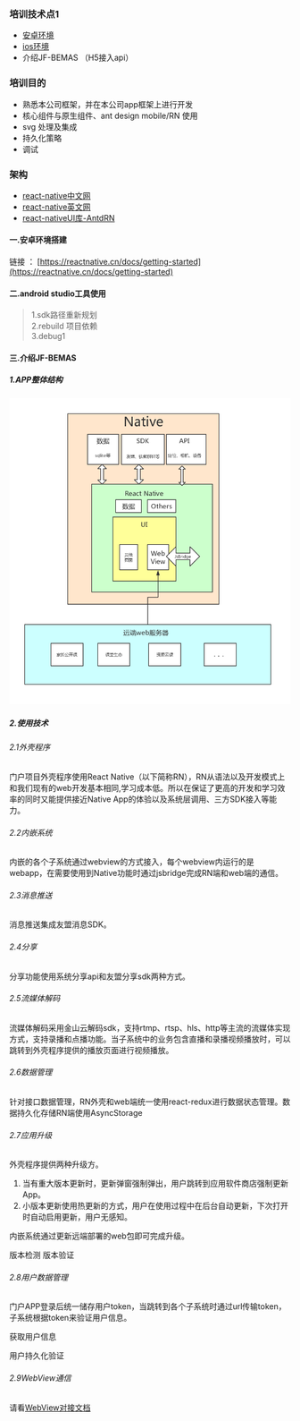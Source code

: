 ### 培训技术点1
- [安卓环境](./../android/安卓环境搭建.md)
- [ios环境](./../ios/ios环境搭建.md)
- 介绍JF-BEMAS （H5接入api）
### 培训目的
- 熟悉本公司框架，并在本公司app框架上进行开发
- 核心组件与原生组件、ant design mobile/RN 使用
- svg 处理及集成
- 持久化策略
- 调试

### 架构
- [react-native中文网](https://reactnative.cn/docs/getting-started/)
- [react-native英文网](https://reactnative.dev/)
- [react-nativeUI库-AntdRN](https://rn.mobile.ant.design/index-cn)

#### 一.安卓环境搭建
链接 ： [https://reactnative.cn/docs/getting-started](https://reactnative.cn/docs/getting-started)
#### 二.android studio工具使用
> 1.sdk路径重新规划  
> 2.rebuild 项目依赖    
> 3.debug1

#### 三.介绍JF-BEMAS

##### 1.APP整体结构

![门户APP设计.png](static/门户APP设计.png)

##### 2.使用技术

###### 2.1外壳程序

门户项目外壳程序使用React Native（以下简称RN），RN从语法以及开发模式上和我们现有的web开发基本相同,学习成本低。所以在保证了更高的开发和学习效率的同时又能提供接近Native App的体验以及系统层调用、三方SDK接入等能力。

###### 2.2内嵌系统

内嵌的各个子系统通过webview的方式接入，每个webview内运行的是webapp，在需要使用到Native功能时通过jsbridge完成RN端和web端的通信。

###### 2.3消息推送

消息推送集成友盟消息SDK。

###### 2.4分享

分享功能使用系统分享api和友盟分享sdk两种方式。

###### 2.5流媒体解码

流媒体解码采用金山云解码sdk，支持rtmp、rtsp、hls、http等主流的流媒体实现方式，支持录播和点播功能。当子系统中的业务包含直播和录播视频播放时，可以跳转到外壳程序提供的播放页面进行视频播放。

###### 2.6数据管理

针对接口数据管理，RN外壳和web端统一使用react-redux进行数据状态管理。数据持久化存储RN端使用AsyncStorage

###### 2.7应用升级

外壳程序提供两种升级方。

1. 当有重大版本更新时，更新弹窗强制弹出，用户跳转到应用软件商店强制更新App。
2. 小版本更新使用热更新的方式，用户在使用过程中在后台自动更新，下次打开时自动启用更新，用户无感知。

内嵌系统通过更新远端部署的web包即可完成升级。

版本检测 版本验证

###### 2.8用户数据管理

门户APP登录后统一储存用户token，当跳转到各个子系统时通过url传输token，子系统根据token来验证用户信息。

获取用户信息

用户持久化验证

###### 2.9WebView通信

请看[WebView对接文档](http://10.10.0.95/books/react-native-%E7%9F%A5%E8%AF%86/page/webview%E5%AF%B9%E6%8E%A5%E6%96%87%E6%A1%A3)

